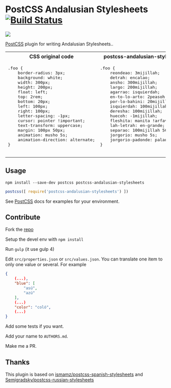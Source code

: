 # PostCSS Andalusian Stylesheets [![Build Status][ci-img]][ci]

[![](https://nodei.co/npm/postcss-andalusian-stylesheets.png?downloads=true&downloadRank=true&stars=true)](https://www.npmjs.com/package/postcss-andalusian-stylesheets)

[PostCSS] plugin for writing Andalusian Stylesheets..

[PostCSS]: https://github.com/postcss/postcss
[ci-img]:  https://travis-ci.org/bameda/postcss-andalusian-stylesheets.svg
[ci]:      https://travis-ci.org/bameda/postcss-andalusian-stylesheets

<table>
    <tbody>
        <tr>
            <th align="center">CSS original code</th>
            <th align="center">postcss-andalusian-stylesheets</th>
        </tr>
        <tr>
            <td>
                <pre lang="css">
.foo {
    border-radius: 3px;
    background: white;
    width: 300px;
    height: 200px;
    float: left;
    top: 2rem;
    bottom: 20px;
    left: 100px;
    right: 100px;
    letter-spacing: -1px;
    cursor: pointer !important;
    text-transform: uppercase;
    margin: 100px 50px;
    animation: musho 5s;
    animation-direction: alternate;
}
                </pre>
            </td>
            <td>
                <pre lang="css">
.foo {
    reondeao: 3mijillah;
    detrah: encalao;
    ansho: 300mijillah;
    largo: 200mijillah;
    agarrao: isquierdah;
    en-to-lo-arto: 2peasoh;
    por-lo-bahini: 20mijillah;
    isquierdah: 100mijillah;
    deresha: 100mijillah;
    huecoh: -1mijillah;
    fleshita: manita !arfavó;
    lah-letrah: en-grande;
    separao: 100mijillah 50mijillah;
    jorgorio: musho 5s;
    jorgorio-padonde: palante-patrâ;
}
                </pre>
            </td>
        </tr>
    <table>
<tbody>

## Usage

```shell
npm install --save-dev postcss postcss-andalusian-stylesheets
```

```js
postcss([ require('postcss-andalusian-stylesheets') ])
```

See [PostCSS] docs for examples for your environment.


## Contribute

Fork the [repo](https://github.com/bameda/postcss-andalusian-stylesheets)

Setup the devel env with ```npm install```

Run ```gulp``` (it use gulp 4)

Edit ```src/properties.json``` or ```src/values.json```. You can translate one item to only one value or several. For example

```json
{
    (...),
    "blue": [
        "asú",
        "azú"
    ],
    (...)
    "color": "coló",
    (...)
}
```
Add some tests if you want.

Add your name to ```AUTHORS.md```.

Make me a PR.


## Thanks

This plugin is based on [ismamz/postcss-spanish-stylesheets](https://github.com/ismamz/postcss-spanish-stylesheets)  and [Semigradsky/postcss-russian-stylesheets](https://github.com/Semigradsky/postcss-russian-stylesheets/blob/master/src/index.js)
